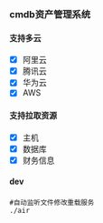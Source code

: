 ### cmdb资产管理系统

#### 支持多云
- [x] 阿里云
- [x] 腾讯云
- [x] 华为云
- [x] AWS

#### 支持拉取资源
- [x] 主机
- [x] 数据库
- [x] 财务信息

#### dev

```shell
#自动监听文件修改重载服务
./air
```
